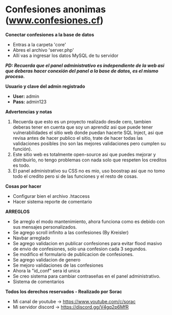 # Confesiones anonimas (www.confesiones.cf)

**Conectar confesiones a la base de datos**

- Entras a la carpeta 'core'
- Abres el archivo 'server.php'
- Allí vas a ingresar los datos MySQL de tu servidor

***PD: Recuerda que el panel administrativo es independiente de la web asi que deberas hacer conexión del panel a la base de datos, es el mismo proceso.***

**Usuario y clave del admin registrado**
- **User:** admin
- **Pass:** admin123

**Advertencias y notas**
1. Recuerda que esto es un proyecto realizado desde cero, tambien deberas tener en cuenta que soy un aprendiz asi que puede tener vulnerabilidades el sitio web donde puedan hacerte SQL Inject, asi que revisa antes de hacer publico el sitio, trate de hacer todas las validaciones posibles (no son las mejores validaciones pero cumplen su función).
2. Este sitio web es totalmente open-source asi que puedes mejorar y distribuirlo, no tengo problemas con nada solo que respeten los creditos es todo.
3. El panel administrativo su CSS no es mio, uso boostrap asi que no tomo todo el credito pero si de las funciones y el resto de cosas.

**Cosas por hacer**
- Configurar bien el archivo .htaccess
- Hacer sistema reporte de comentario

**ARREGLOS**
- Se arreglo el modo mantenimiento, ahora funciona como es debido con sus mensajes personalizados.
- Se agrego scroll infinito a las confesiones (By Kreisler)
- Navbar arreglado
- Se agrego validacion en publicar confesiones para evitar flood masivo de envio de confesiones, solo una confesion cada 3 segundos.
- Se modifico el formulario de publicacion de confesiones.
- Se agrego validacion de genero
- Se mejoro validaciones de las confesiones
- Ahora la "id_conf" sera id unica
- Se creo sistema para cambiar contraseñas en el panel administrativo.
- Sistema de comentarios

**Todos los derechos reservados - Realizado por Sorac**
- Mi canal de youtube -> https://www.youtube.com/c/sorac
- Mi servidor discord -> https://discord.gg/V4gq2p6MfR
